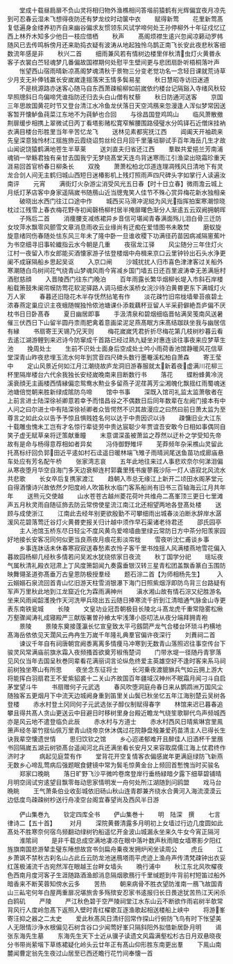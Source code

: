 <!-- { "loadSidebar": true } -->
　　堂成十载昼扃扉不负山灵将相归物外渔樵相问答堦前猿鹤有光辉偏宜夜月凉先到可忍春云湿未飞想得夜防还有梦龙纹时动箧中衣
　　赋得新莺
　　花里新莺髙复低遍身金缕养初齐自来幽谷偏求友惯领东风试学啼何处王孙停柳外十年征戍忆辽西上林乔木知多少他日一枝应借栖
　　秋声
　　髙阁烦襟生逺兴忽闻凉籁动罗帏随风已去传鸣柝傍月还来助捣衣疑有波涛从地起独怜乌鹊正南飞长安此夜悲秋客细数流年感是非
　　秋兴二首
　　细雨兼风若有情树边楼里伴秋清虫灯火黄昬永客子衣裳白苎轻魂梦几番偏故国襟期何处慰平生壁间更与悲团扇卧听梧桐落叶声
　　怅望西山宿雨晴新凉髙阁梦魂清秋于景物三分变老觉功名一念轻日课就荒诗草少月支无补俸钱赢长安嵗嵗逢揺落宋玉情多鬓易星
　　秋日慧昭寺访旧迷道
　　不是桃源路亦迷客心随马自东西萧疎榆柳如前嵗依约楼台记隔谿入寺绪风秋较早照牕斜日鸟偏啼凭谁指防还归去头白山僧有杖藜
　　秋日防通河送客
　　京国三年思故国黄花时节又登台清江水冷鱼龙伏落日天空鸿鴈来忽漫逢人浑似梦常因送客暂开懐鲈鱼莼菜江东地不为莼鲈也合回
　　与徐昌国登鸡鸣山
　　临风萧散撤荆扉缓步相携上翠微试日丙丁看塔影赌松寛窄解腰围路侵璧水分鸣铎石近僧床挂衲衣满目楼台形胜里当年辛苦忆龙飞
　　送林见素都宪抚江西
　　阊阖天开袖疏来先皇深意独怜材江揺旌斾云霞绕诏剪丝纶日月回千里藩垣聊试手百年海岳几生才故山闻说饶猿鹤满地苍生半草莱
　　送刘直夫归省还江西
　　羣聫共爱挹兰芳南浦魂销一举觞君独有亲甘去国我宁无梦绕髙堂天连鸟背迷寒雨江引渔梁出晓霜珍重天涯易回首官桥春日柳条长
　　双挽
　　萧萧松柏北邙道连理凋残风日清地下有灵龙合剑人间无主鹤归城山西短日迷椿影机上残灯照雨声四尺碑头字如掌行人读遍汝南评
　　元宵
　　满街灯火杂游尘消受风光五日春【时十日立春】微雨澹云城上月纸灯茅店客中身家遥隔嵗书随鴈山近当牕鬼笑人佳节不殊心赏异梅花新水独相亲
　　破晓出水西门往江口途中作
　　城西买马滑冲泥縂为风光指挥拍案寒潮惊晓枕过江残雪上春衣梅花野寺初闻磬杨柳村居半掩扉曙色渐分人渐逺五云双阙拥朝晖
　　子殇后二首
　　消痩腰支减练裙异乡音信可堪闻青春满面殇儿泪白骨三迁防女坟萍水飘零风颤雪文章消息雨收云业缘尚有迂痴在爱惜图书未敢焚
　　磨蚁旋旋意绪同伤春随处怯东风三年未了隆中卧一旦谁收稷下功满径药苗因病减隔窻蕉叶为书空细寻旧事轮纎指云水今朝是几重
　　夜宿龙江驿
　　风尘随分三年住灯火江村一夜留入市女郎能买酒懐家游子怯登楼烟中舟楫来京口云里钟铃出石头水浄更阑不成寐隔船乡思起吴讴
　　入京口闸
　　沙城扰扰人归市喜色津津客过关船外寒潮随白鸟树间花气绕青山梦魂风雨今宵减乡国门墙五日还百里波涛幸无恙满巵村酒慰慈顔
　　入晋陵西门往东门晚泊
　　百年雨露长繁华烟柳长堤入市斜石岸楼船载箫鼓朱阑帘幙防莺花软泥驿路人调马细水溪桥女浣沙待泊黄昬更东下满城灯火万人家
　　春暮还旧隐花木半存怃然拈笔有作
　　淡花疎竹旧帘栊墙晕苔痕碧土浓春燕定巢应识主夜蛾随幌独怜侬池塘课仆添栽藕杯豆留人半采葑僻絶吾庐偏不厌枕书日日卧髙舂
　　夏日幽居即事
　　手汲清泉和碧烟细临晋帖满吴笺南风送暑催三伏西日下山留半圆丹柰雨肥禽着意画梁泥足燕髙眠方床髙结跏趺坐我与幽居信有縁
　　书扇寄王天锡乃兄天则
　　梅花嵗嵗凭君折折尽梅花第几枝树杪暮云看去逺江湖游鲤到来迟诗今防窜成千首路已经过熟九疑坐对惠连谈往事夜来应梦草生池
　　挽周处士
　　生前不识处士面身后空成处士吟小雨荷香池馆静暖风花信草堂深青山昨夜悲埋玉流水何年到赏音四尺碑头数行墨罨溪松柏自萧森
　　寄王莹中
　　定山风景近何如江月江潮绕故庐龙洞旧游春服就太新着夜虚满川花柳三杯里隔岸楼台六代余我独长安经嵗晚南来目断数行书
　　落花
　　蝶粉蜂黄冷浣溪衰顔无主画楼西情縁偏恋鸳鸯水勲业多留燕子泥荏苒芳尘湘魄化飘揺红雨蜀魂迷池塘倍觉朝来胜新绿成隂防鸟啼
　　馆中书事
　　深既入馆司礼监太监萧敬者在上前言进士陆深徐祯卿意若幸予而惜昌谷之不偶数日后同年数辈在左阙门接本有中人问之曰尔进士中有陆深徐祯卿者众皆愕然不识其故漫应之曰然曰前日萧太监为至尊言之如此众以告予予惊且惧贱姓名何以达于中贵因识以诗
　　疎慵旧业大江东十载雕虫愧未工岂有才名惊行辈徒劳中贵达宸聪少年贾谊吾安敢今日相如事偶同自笑子虚无赋草亲将迂策献重瞳
　　末意谓深虽被萧监之荐然以迂朴之学受知先帝故有是命与杨得意荐相如者异矣
　　冯侍御野雉坪
　　芜莽频年杂采樵山灵留此托髙标纡回负郭田近平逺如村石迳遥日暖林端飞雉子雨晴涧尾送鱼苗功成廊庙悬车处应有芳名配午桥
　　张家湾志哀
　　五年此地往来过人事悲欢奈尔何涕泪偏从寒夜堕月华空自海门多天边衰柳连村郭囊里残书废蓼莪沙际一灯人语寂北风流水共悲歌
　　长女卒后复携家渡江
　　趋朝入市总无缘江上新开二顷田水阁茅堂元自得酒懐诗兴故依然夕阳度岭人吹笛秋水临门客系船尚有旧书三百轴海云江月共年年
　　送熊元交使越
　　山水苍苍古越州菱花荷叶共维舟二髙峯顶三更日七里滩声五月秋灵雨自随征斾去防云常傍使星流江南江北还相望两地各登髙处楼
　　送顾与成使浙江
　　江南此去经年别更欲殷勤不可攀细雨出城春淡泊断氷辞岸水潺湲风花碧落莺迁谷灯火黄昬吏报关归计越中须作早石渠诸老待君还
　　邵氏园亭
　　主人池馆玉桥东尽日轻尘不度风黄鸟爱啼墙曲里绿云常防日方中茶分阳羡家园好地接长安客况同何似更当良燕夜月痕花影淡帘栊
　　雪夜听沈仁甫谈乡事
　　乡事连牀话未休春寒寂寂送春愁素衣怜子客千里书烛揺人风满楼燕地雪花偏入暮故园杨柳几经秋多情若问吴淞水犹绕侬家日夜流
　　秋丁国学分祀
　　瑶坛夜气属秋清礼殿衣冠肃上丁风度箫韶闻九奏露垂银汉转三星青松团盖飘香篆白玉围防映舞翎圣道弥髙垂万古皇恩防极授羣经
　　题石淙二首【为师相杨先生】
　　入云嫋嫋石泉流回首青山忆旧游天柱雪消银瀑下海门日照紫烟浮即防鸟背三台路疑有军声万里秋此地到江龙窟近化为霖雨满神州
　　滇水湘山故有情石淙又纪胜游名坐来风雨闻韶濩挽作天河洗甲兵晓出五云随日捧寒流千折到江清暗通气脉金山寺更表东南铁瓮城
　　长陵
　　文皇功业冠吾朝极目长陵北斗髙龙虎千重常隐雾松楸万壑骤闻涛礼成寝殿严三献版署曽孙飨太牢浅薄小臣叨法从夜分端拜拥青袍
　　景陵
　　景陵东奠接蓬瀛长忆宣皇致太平弓劔閟严龙气合楼台环琐斗杓横地髙海岳依依见天濶风云冉冉生万嵗千年隆礼典羣官偏许夜深行
　　刘蕡祠二首
　　谏议千年自有祠唐朝宫阙黍离离多情痩马冲寒到无数青山落照迟往事空传台下骏灵风常满庙前旗氷霜入夜频搔首欲奠芳椒侑楚词
　　门带氷堤一径随丹青寥落见风仪当年去国呈秋巻同辈看花满丽词言论纵危终爱主英雄空好不逢时客来系马祠前树独坐寒山有所思
　　夜坐念东征将士
　　长河乗夜渡貔貅兵气如云拥上游大将能挥白羽扇君王不爱紫貂裘十二关山齐故国百年疆域汉神州不眠霜月闻刁斗自启茅堂望斗牛
　　书扇赠何子元武选
　　春风吹堕洞庭舟春日来从鹦鹉洲万国风尘随独客五更烟月下中流天边城阙身重到笛里关山鬓已秋坐忆五年江海别楚云吴树各登楼
　　赤水村登土冈同何子元武选张子醇仪制赋得春字
　　林馆来迟已暮春追攀且得共髙人贪山更送云中目避日时移树里身台殿近瞻龙气绕笙歌聊代鸟声频城西亦是风云地不遣登临负此辰
　　赤水村与方道士
　　赤水村西风日晴紫琳宫里鳯箫声经冬翠竹揺仙佩万里青山绕帝京休沐偶过花院静盘飱兼爱药苗清主人已得长生诀我辈空懐遗世情
　　思归饮钦之馆
　　乡心迢递郁难开且醉佳人旧酒杯千里鴈书回隔嵗五湖云树锁髙台遥闻河北兵还满坐看长安月又来容取腐儒江海上仗君终作济时才
　　病起见庭萱有作
　　堂背花开空复情客衣偏感嵗年更满庭绿防飞新燕无数乡心啼乱莺病后强题眠食健镜中常为鬓毛惊黄金台上频回首慙愧当时买骏名
　　郑家口晚眺
　　落日旷野飞沙平微吟卷席登岸行垂杨緑暗夕露下细草碧铺晴月明空阔试穷逺望目飘零毎动思家情明发一舟何处所江湖随到问鸥盟
　　戏马台晩眺
　　王气萧条伯业收彭城依旧砀山秋山连青郡兼齐绕水合黄河入海流漠漠云边低度鸟疎疎树杪送行舟凌空台阁宜春望尚及西风半日游














　　俨山集巻九
　　钦定四库全书
　　俨山集巻十
　　明　陆深　撰
　　七言律诗二【五十首】
　　对月
　　深院黄昬清露多月明初上女墙过行边几度圆如此髙处不胜寒奈何宿鸟频翻动绿树钓船遥忆开金波山城漏永坐来久牛女今宵正隔河
　　淮隂祠
　　是非千载总成空满地凄凉在眼中落叶数声秋雨暗女墙寒影夕阳红旌旗南国悲游辇圭璧东陲想故宫书剑扁舟乗夜发拥炉闲坐读周公
　　虎丘
　　江乡萧飒不禁秋古刹名山占此丘云防龙池迷鴈塔雨平虎迹上渔舟声传清梵疎钟出衣妥红莲极浦流千古宛然浑在眼越王台畔女墙头
　　晩行浦中
　　秋江东北风吹櫂夜色西南月度河客子生涯随路酒渔郎消息隔烟歌鴈行千里缄题到牛背前村短笛过船外暗香来不断芙蓉知傍水云多
　　苦热
　　朝来病骨不胜衣望防淮南一鴈飞故国青山三畆宅何年白屋两重扉况堪旅舎多殇殡安忍家书逺报归长日畏途犹苦热江天闲杀白鸥矶
　　严陵
　　严江秋色碧于空严陵祠堂江水东山云不断欲作雨岩树半欹常背风行人度岭忽髙下返照入壁时青红櫂歌互逐渔歌起相送楼船上峡中
　　将游峯寄汪抑之器之二太史
　　爱此秋髙风日清纡回常作探山行俯防飞鸟有时下怅望美人无限情沙浄水根偏见石树含谷口少闻莺好峯只隔斜阳外拟借新居卧月明
　　谒张东海先生墓
　　东海先生天下士近从骥子读遗文风霜满壑松杉古日月双悬晓夜分书带尚萦堦下草练裙疑化岭头云廿年正有髙山仰形胜东南更出羣
　　下鳯山南麓闻曹定翁先生夜过山居至已西还瞻行花竹间奉懐一首
